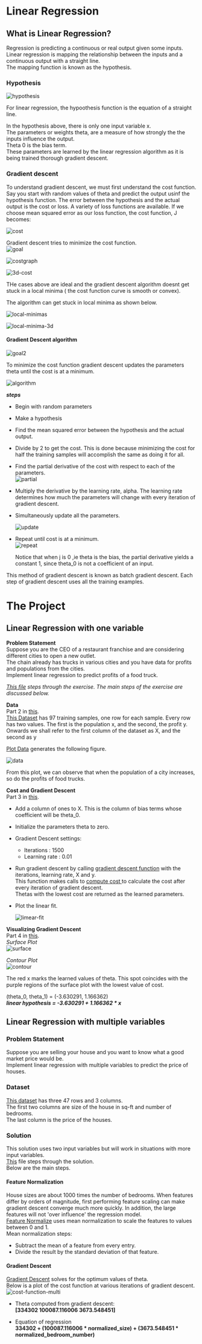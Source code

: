 # Linear Regression

## What is Linear Regression?
Regression is predicting a continuous or real output given some inputs.  
Linear regression is mapping the relationship between the inputs and a continuous output with a straight line.    
The mapping function is known as the hypothesis.  

### **Hypothesis**  

![hypothesis](images/hypothesis.png) 

For linear regression, the hypoothesis function is the equation of a straight line.  

In the hypothesis above, there is only one input variable x.  
The parameters or weights theta, are a measure of how strongly the the inputs influence the output.  
Theta 0 is the bias term.  
These parameters are learned by the linear regression algorithm as it is being trained thorough gradient descent.

### __Gradient descent__
To understand gradient descent, we must first understand the cost function.  
Say you start with random values of theta and predict the output usinf the hypothesis function. The error between the hypothesis and the actual output is the cost or loss. A variety of loss functions are available. If we choose mean squared error as our loss function, the cost function, J becomes:  

![cost](images/cost.png)  

Gradient descent tries to minimize the cost function.  
![goal](images/goal.png)  

![costgraph](https://www.researchgate.net/publication/329920042/figure/fig1/AS:708069117939712@1545828241440/A-graph-of-a-cost-function-modified-from.png)  


![3d-cost](https://i.stack.imgur.com/Rq40j.png) 

THe cases above are ideal and the gradient descent algorithm doesnt get stuck in a local minima ( the cost function curve is smooth or convex).  

The algorithm can get stuck in local minima as shown below.  

![local-minimas](https://fromthegenesis.com/wp-content/uploads/2018/06/GDS_5.png)  

![local-minima-3d](https://d1m75rqqgidzqn.cloudfront.net/wp-data/2020/06/12190927/8.png)  

#### Gradient Descent algorithm

![goal2](images/goal2.png)  

To minimize the cost function gradient descent updates the parameters theta until the cost is at a minimum.

![algorithm](images/descent-algorithm.png)  

*__steps__*  
* Begin with random parameters
* Make a hypothesis
* Find the mean squared error between the hypothesis and the actual output.
* Divide by 2 to get the cost. This is done because minimizing the cost for half the training samples will accomplish the same as doing it for all.  
* Find the partial derivative of  the cost with respect to each of the parameters.  
  ![partial](images/partial-derivative.png)
* Multiply the derivative by the learning rate, alpha. The learning rate determines how much the parameters will change with every iteration of gradient descent.  
* Simultaneously update all the parameters.  

  ![update](images/simultaneous-update.png)  

* Repeat until cost is at a minimum.  
  ![repeat](images/until-convergence.png)  

  Notice that when j is 0 ,ie theta is the bias, the partial derivative yields a constant 1, since theta_0 is not a coefficient of an input.  

This method of gradient descent is known as batch gradient descent. Each step of gradient descent uses all the training examples.  

# The Project
## Linear Regression with one variable  
__Problem Statement__  
Suppose you are the CEO of a restaurant franchise and are considering different cities to open a new outlet.  
The chain already has trucks in various cities and you have data for profits and populations from the cities.  
Implement linear regression to predict profits of a food truck.  

*[This file](ex1.m) steps through the exercise. The main steps of the exercise are discussed below.*  

__Data__  
Part 2 in [this](ex1.m).  
[This Dataset](ex1data1.txt) has 97 training samples, one row for each sample. Every row has two values. The first is the population x, and the second, the profit y.  
Onwards we shall refer to the first column of the dataset as X, and the second as y

[Plot Data](plotData.m) generates the following figure.  

![data](images/data.png)  

From this plot, we can observe that when the population of a city increases, so do the profits of food trucks.  

__Cost and Gradient Descent__  
Part 3 in [this](ex1.m).  
* Add a column of ones to X. This is the column of bias terms whose coefficient will be theta_0.  
* Initialize the parameters theta to zero.  
* Gradient Descent settings:  
  * Iterations : 1500
  * Learning rate : 0.01
* Run gradient descent by calling [gradient descent function](gradientDescent.m) with the iterations, learning rate, X and y.  
This function makes calls to [compute cost ](computeCost.m) to calculate the cost after every iteration of gradient descent.  
Thetas with the lowest cost are returned as the learned parameters.

* Plot the linear fit.

  ![limear-fit](images/linear-hypothesis.png)

__Visualizing Gradient Descent__  
Part 4 in [this](ex1.m).  
*Surface Plot*  
![surface](images/surface.png)  

*Contour Plot*  
![contour](images/contour.png)

The red x marks the learned values of theta. This spot coincides with the purple regions of the surface plot with the lowest value of cost.  

(theta_0, theta_1) = (-3.630291, 1.166362)  
*__linear hypothesis = -3.630291 + 1.166362 * x__*

## Linear Regression with multiple variables  
### Problem Statement
Suppose you are selling your house and you
want to know what a good market price would be.  
Implement linear regression with multiple variables to predict the price of houses.  

### Dataset
[This dataset](ex1data2.txt) has three 47 rows and 3 columns.   
The first two columns are size of the house in sq-ft and number of bedrooms.  
The last column is the price of the houses.  

### Solution  
This solution uses two input variables but will work in situations with more input variables.  
[This](ex1_multi.m) file steps through the solution.  
Below are the main steps.    
#### Feature Normalization
House sizes are about 1000 times the number of bedrooms. When features differ by orders of magnitude, first performing feature scaling can make gradient descent converge much more quickly. In addition, the large features will not 'over influence' the regression model.  
[Feature Normalize](featureNormalize.m) uses mean normalization to scale the features to values between 0 and 1.  
Mean normalization steps:  
* Subtract the mean of a feature from every entry.
* Divide the result by the standard deviation of that feature.  

#### Gradient Descent  
[Gradient Descent](gradientDescentMulti.m) solves for the optimum values of theta.  
Below is a plot of the cost function at various iterations of gradient descent.  
![cost-function-multi](images/gradientdescentmulti.png)  

* Theta computed from gradient descent:   
__[334302 100087.116006 3673.548451]__  

* Equation of regression  
__334302 + (100087.116006 * normalized_size) + (3673.548451 * normalized_bedroom_number)__
